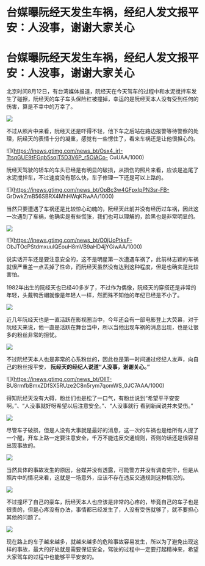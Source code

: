# 台媒曝阮经天发生车祸，经纪人发文报平安：人没事，谢谢大家关心

# 台媒曝阮经天发生车祸，经纪人发文报平安：人没事，谢谢大家关心

北京时间8月12日，有台湾媒体报道，阮经天在今天驾车的过程中和水泥搅拌车发生了碰擦，阮经天的车子车头保险杠被撞掉，幸运的是阮经天本人没有受到任何的伤害，算是不幸中的万幸了。

![](https://inews.gtimg.com/news_bt/Oa_D1GtasPsqAjNBbDy_0O_bbfgVbRbIHuBWZwPtNWtW8AA/1000)

不过从照片中来看，阮经天还是吓得不轻，他下车之后站在路边报警等待警察的处理，阮经天的表情十分的凝重，感觉有一些愣住了，看来车祸还是让他很担心的。

![](https://inews.gtimg.com/news_bt/Osx4_irI-TtsqGUE9tFGqb5sqiT5D3V6P_r5OiACo-
CuUAA/1000)

阮经天驾驶的轿车的车头已经是有明显的破损，从损伤的照片来看，应该是追尾了水泥搅拌车，不过速度没有那么快，车子修理一下还是可以上路的。

![](https://inews.gtimg.com/news_bt/OpBc3w4GFpxIpPN3sr-FB-
GrDwkZmB56SBRX4MhHWqKRwAA/1000)

当然只要遭遇了车祸还是比较惊心动魄的，阮经天此前并没有经历过车祸，因此这一次遇到了车祸，他确实是有些慌张，我们也可以理解的，脸黑也是非常明显的。

![](https://inews.gtimg.com/news_bt/ObjvJV_2jKizpxvf8Uv8kPLnqrEqYCKWbk_JNxoP0jqDsAA/1000)

![](https://inews.gtimg.com/news_bt/O0jUoPtksF-
ObJTOcPStdmxuulQEouH8mVB9aHD4jYGiwAA/1000)

说实话开车还是要注意安全的，这不是明星第一次遭遇车祸了，此前林志颖的车祸就很严重差一点丢掉了性命，而阮经天虽然没有达到这种程度，但是也确实是比较害怕。

1982年出生的阮经天也已经40多岁了，不过作为偶像，阮经天的穿搭还是非常的年轻，头戴鸭舌帽就像是年轻人一样，然而殊不知他的年纪已经是不小了。

![](https://inews.gtimg.com/news_bt/Om5B0Uw5pMWmgT9VhZScUMW8UVLrCa80OZBR9rSu38iboAA/1000)

近几年阮经天也是一直活跃在影视圈当中，今年还会有一部电影登上大荧幕，对于阮经天来说，他一直是活跃在舞台当中，所以当他出现车祸的消息出现，也是让很多的粉丝非常的担忧。

![](https://inews.gtimg.com/news_bt/Ob1aEktkzPGJ7ieobQD4jAWVgi8NXX7ppRRYHekGWX5pgAA/1000)

不过阮经天本人也是非常的心系粉丝的，因此也是第一时间通过经纪人发声，向自己的粉丝报平安， **阮经天的经纪人说道“人没事，谢谢关心。”**

![](https://inews.gtimg.com/news_bt/OllT-
BU8rmfbBmxZDfSX5RUze2C8n5rym7qomWS_0JC7AAA/1000)

得知阮经天没有大碍，粉丝们也是松了一口气，有粉丝说到“希望平平安安啊。”、“人没事就好呀希望以后注意安全。”、“人没事就行 看到新闻说并未受伤。”

![](https://inews.gtimg.com/news_bt/OK4rcIufkHKuB3xIndSA8Y4CseSE0bGIF64nIuBSlOYe4AA/1000)

尽管车子破损，但是人没有大事就是最好的消息，这一次的车祸也是给所有人提了一个醒，开车上路一定要注意安全，千万不能违反交通规则，否则的话还是很容易出现事故的。

![](https://inews.gtimg.com/news_bt/O9RcJKr1Gsnix_Q4gYXIvxC9ssMQBw8tUu7HDo0EIQJv8AA/1000)

当然具体的事故发生的原因，台媒并没有透露，可能警方并没有调查完毕，但是从照片中的情况来看，这就是一场意外，应该不存在违反交通规则这种情况的。

![](https://inews.gtimg.com/news_bt/OQDjAWOwm8ukBGQyJppf7Crrnp6cLNufMcVBltZ8-MawUAA/1000)

不过撞坏了自己的豪车，阮经天本人也应该是非常的心疼的，毕竟自己的车子也是很贵的，但是心疼没有办法，事情都已经发生了，人没有受伤就够了，就不要担心其他的问题了。

![](https://inews.gtimg.com/news_bt/Or1ERWQnl97w3oVk2uZGq08EbLkee1kmrV88JRfno71uYAA/1000)

现在路上的车子越来越多，就越来越多的危险事故容易发生，所以为了避免出现这样的事故，最大的好处就是需要保证安全，驾驶的过程中一定要打起精神来，希望大家驾车的过程中也能够平平安安的。

